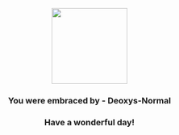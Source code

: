 <p align="center">
    <img src="https://raw.githubusercontent.com/PokeAPI/sprites/master/sprites/pokemon/386.png" width="150" height="150">
</p>
<h3 align="center">You were embraced by - <b>Deoxys-Normal</b></h3>
<h3 align="center">Have a wonderful day!</h3>
